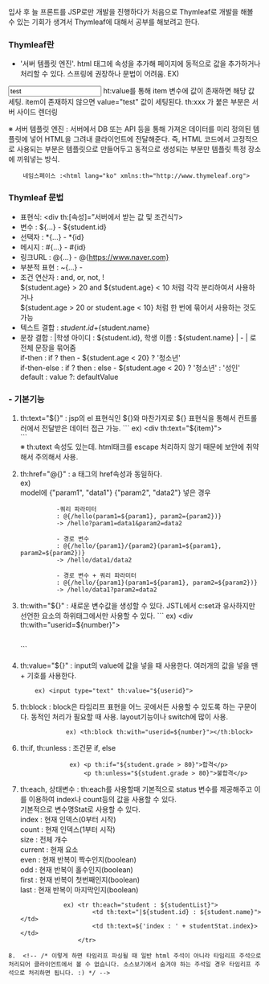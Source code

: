 입사 후 늘 프론트를 JSP로만 개발을 진행하다가 처음으로 Thymleaf로 개발을 해볼 수 있는 기회가 생겨서 Thymleaf에 대해서 공부를 해보려고 한다.


  ### Thymleaf란
  - '서버 템플릿 엔진'. html 태그에 속성을 추가해 페이지에 동적으로 값을 추가하거나 처리할 수 있다. 스프링에 권장하나 문법이 어려움.
  EX)
  <input type="text" value="test" th:value="${item}"/>
  ht:value를 통해 item 변수에 값이 존재하면 해당 값 세팅.
  item이 존재하지 않으면 value="test" 값이 세팅된다.
  th:xxx 가 붙은 부분은 서버 사이드 렌더링 

  ※ 서버 템플릿 엔진 : 서버에서 DB 또는 API 등을 통해 가져온 데이터를 미리 정의된 템플릿에 넣어 HTML을 그려내 클라이언트에 전달해준다.
                     즉, HTML 코드에서 고정적으로 사용되는 부분은 템플릿으로 만들어두고 동적으로 생성되는 부분만 템플릿 특정 장소에 끼워넣는 방식.
  ```   
      네임스페이스 :<html lang="ko" xmlns:th="http://www.thymeleaf.org">
  ```   
  
  ### Thymleaf 문법
  - 표현식: <div th:[속성]=”서버에서 받는 값 및 조건식”/>  
  - 변수 : ${...} - ${student.id}
  - 선택자 : *{...} - *{id}
  - 메시지 : #{...} - #{id}
  - 링크URL : @{...} - @{https://www.naver.com}
  - 부분적 표현 : ~{...} -
  - 조건 연산자 : and, or, not, !   
       ${student.age} > 20 and ${student.age} < 10 처럼 각각 분리하여서 사용하거나   
       ${student.age > 20 or student.age < 10} 처럼 한 번에 묶어서 사용하는 것도 가능   
  -  텍스트 결합 : ${student.id}+${student.name}
  -  문장 결합 : |학생 아이디 : ${student.id}, 학생 이름 : ${student.name} | - | 로 전체 문장을 묶어줌   
       if-then : if ? then - ${student.age < 20} ? '청소년'   
       if-then-else : if ? then : else - ${student.age < 20} ? '청소년' : '성인'   
       default : value ?: defaultValue    

   ### - 기본기능
   1. th:text="${}" : jsp의 el 표현식인 ${}와 마찬가지로 ${} 표현식을 통해서 컨트롤러에서 전달받은 데이터 접근 가능.   
                     ```     
                       ex) <div th:text="${item}"></div>      
                     ```      
                   ※ th:utext 속성도 있는데. html태크를 escape 처리하지 않기 때문에 보안에 취약해서 주의해서 사용.
   2. th:href="@{}" : a 태그의 href속성과 동일하다.   
                    ex) <a th:href="@{/testPage?currPage={page}}">   
                    model에 {"param1", "data1"} {"param2", "data2"} 넣은 경우
      
                    -쿼리 파라미터    
                    : @{/hello(param1=${param1}, param2={param2})}   
                    -> /hello?param1=data1&param2=data2   
                    
                    - 경로 변수   
                    : @{/hello/{param1}/{param2}(param1=${param1}, param2=${param2})}    
                    -> /hello/data1/data2   
                    
                    - 경로 변수 + 쿼리 파라미터   
                    : @{/hello/{param1}(param1=${param1}, param2=${param2})}   
                    -> /hello/data1?param2=data2    
   3. th:with="${}" : 새로운 변수값을 생성할 수 있다. JSTL에서 c:set과 유사하지만 선언한 요소의 하위태그에서만 사용할 수 있다.     
                  ```      
                    ex)      
                    <div th:with="userid=${number}"> <p th:text="${userid}"></p> <div>   
                  ```   
   4. th:value="${}" : input의 value에 값을 넣을 때 사용한다.
                       여러개의 값을 넣을 땐 + 기호를 사용한다.   
      ```   
          ex) <input type="text" th:value="${userid}">   
      ```   
   5. th:block : block은 타임리프 표현을 어느 곳에서든 사용할 수 있도록 하는 구문이다. 동적인 처리가 필요할 때 사용. layout기능이나 switch에 많이 사용.
   ```   
                   ex) <th:block th:with="userid=${number}"></th:block>
  ```   
   6. th:if, th:unless : 조건문 if, else   
  ```   
                   ex) <p th:if="${student.grade > 80}">합격</p>   
                       <p th:unless="${student.grade > 80}">불합격</p>
  ```
   7. th:each, 상태변수 : th:each를 사용할때 기본적으로 status 변수를 제공해주고 이를 이용하여 index나 count등의 값을 사용할 수 있다.   
                         기본적으로 변수명Stat로 사용할 수 있다.    
                         index : 현재 인덱스(0부터 시작)   
                         count : 현재 인덱스(1부터 시작)   
                         size : 전체 개수   
                         current : 현재 요소   
                         even : 현재 반복이 짝수인지(boolean)   
                         odd : 현재 반복이 홀수인지(boolean)   
                         first : 현재 반복이 첫번째인지(boolean)   
                         last : 현재 반복이 마지막인지(boolean)
       ```   
                   ex) <tr th:each="student : ${studentList}">   
                           <td th:text="|${student.id} : ${student.name}"></td>   
                           <td th:text=${'index : ' + studentStat.index}></td>   
                       </tr>
       ```   
    8.  <!-- /* 이렇게 하면 타임리프 파싱될 때 일반 html 주석이 아니라 타임리프 주석으로 처리되어 클라이언트에서 볼 수 없습니다. 소스보기에서 숨겨야 하는 주석일 경우 타임리프 주석으로 처리하면 됩니다. :) */ -->





